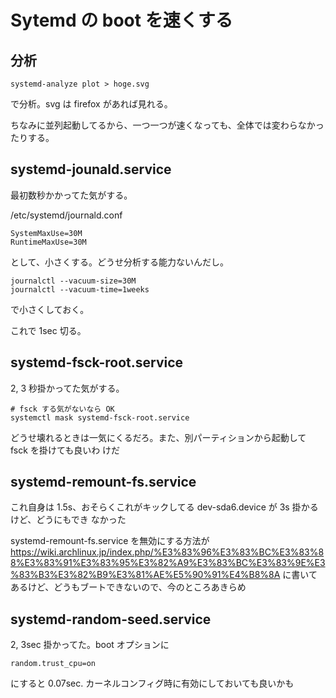 # Sytemd の boot を速くする

## 分析

```
systemd-analyze plot > hoge.svg
```

で分析。svg は firefox があれば見れる。

ちなみに並列起動してるから、一つ一つが速くなっても、全体では変わらなかったりする。

## systemd-jounald.service

最初数秒かかってた気がする。

/etc/systemd/journald.conf

```
SystemMaxUse=30M
RuntimeMaxUse=30M
```

として、小さくする。どうせ分析する能力ないんだし。

```
journalctl --vacuum-size=30M
journalctl --vacuum-time=1weeks
```

で小さくしておく。

これで 1sec 切る。

## systemd-fsck-root.service

2, 3 秒掛かってた気がする。

```
# fsck する気がないなら OK
systemctl mask systemd-fsck-root.service
```

どうせ壊れるときは一気にくるだろ。また、別パーティションから起動して fsck を掛けても良いわ
けだ

## systemd-remount-fs.service

これ自身は 1.5s、おそらくこれがキックしてる dev-sda6.device が 3s 掛かるけど、どうにもでき
なかった

systemd-remount-fs.service を無効にする方法が
https://wiki.archlinux.jp/index.php/%E3%83%96%E3%83%BC%E3%83%88%E3%83%91%E3%83%95%E3%82%A9%E3%83%BC%E3%83%9E%E3%83%B3%E3%82%B9%E3%81%AE%E5%90%91%E4%B8%8A
に書いてあるけど、どうもブートできないので、今のところあきらめ

## systemd-random-seed.service

2, 3sec 掛かってた。boot オプションに 

```
random.trust_cpu=on
```

にすると 0.07sec. カーネルコンフィグ時に有効にしておいても良いかも
